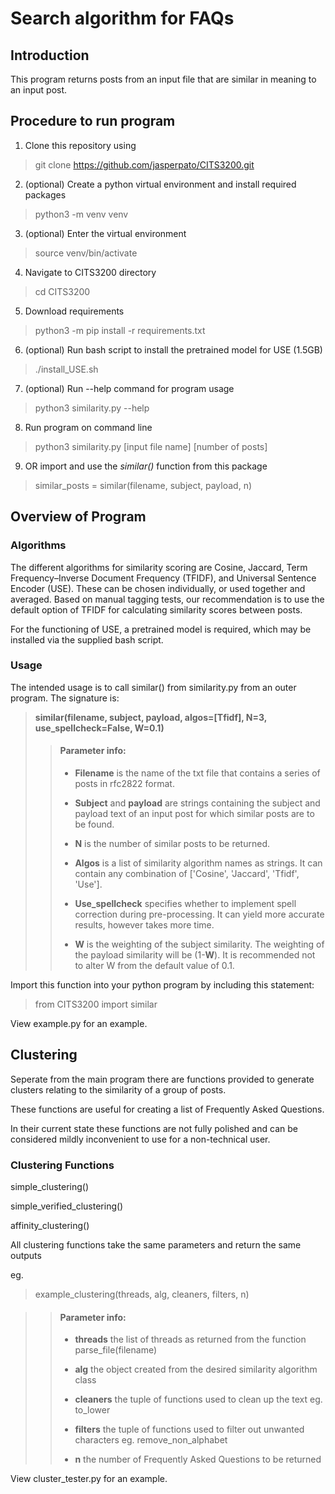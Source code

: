 # Search algorithm for FAQs

## Introduction

This program returns posts from an input file that are similar in meaning to an input post.

## Procedure to run program

1. Clone this repository using
> git clone https://github.com/jasperpato/CITS3200.git

2. (optional) Create a python virtual environment and install required packages
> python3 -m venv venv

3. (optional) Enter the virtual environment
> source venv/bin/activate

4. Navigate to CITS3200 directory
> cd CITS3200

5. Download requirements
> python3 -m pip install -r requirements.txt

6. (optional) Run bash script to install the pretrained model for USE (1.5GB)
> ./install_USE.sh

7. (optional) Run --help command for program usage
> python3 similarity.py --help

8. Run program on command line
> python3 similarity.py [input file name] [number of posts]

9. OR import and use the <i>similar()</i> function from this package
> similar_posts = similar(filename, subject, payload, n)

## Overview of Program

### Algorithms
The different algorithms for similarity scoring are Cosine, Jaccard,
Term Frequency–Inverse Document Frequency (TFIDF), and Universal Sentence
Encoder (USE). These can be chosen individually, or used together and averaged.
Based on manual tagging tests, our recommendation is to use the default option
of TFIDF for calculating similarity scores between posts.

For the functioning of USE, a pretrained model is required, which 
may be installed via the supplied bash script.

### Usage

The intended usage is to call similar() from similarity.py from an outer
program. The signature is:
> **similar(filename, subject, payload, algos=[Tfidf], N=3, use_spellcheck=False, W=0.1)**
>
>> #### Parameter info:
>>
>> - **Filename** is the name of the txt file that contains a series of posts in rfc2822 
>>   format.
>> 
>> - **Subject** and **payload** are strings containing the subject and payload text of an
>>  input post for which similar posts are to be found.
>>
>> - **N** is the number of similar posts to be returned.
>>
>> - **Algos** is a list of similarity algorithm names as strings. It can contain any
>>   combination of ['Cosine', 'Jaccard', 'Tfidf', 'Use'].
>>
>> - **Use_spellcheck** specifies whether to implement spell correction during
>>   pre-processing. It can yield more accurate results, however takes more time.
>>
>> - **W** is the weighting of the subject similarity. The weighting of the payload
>>   similarity will be (1-**W**). It is recommended not to alter W from the default value of 0.1.

Import this function into your python program by including this statement:

> from CITS3200 import similar

View example.py for an example.

## Clustering

Seperate from the main program there are functions provided to generate clusters relating to the similarity of a group of posts.

These functions are useful for creating a list of Frequently Asked Questions.

In their current state these functions are not fully polished and can be considered mildly inconvenient to use for a non-technical user.

### Clustering Functions

simple_clustering()

simple_verified_clustering()

affinity_clustering()

All clustering functions take the same parameters and return the same outputs

eg.
> example_clustering(threads, alg, cleaners, filters, n)

>> #### Parameter info:
>> - **threads** the list of threads as returned from the function parse_file(filename)
>>
>> - **alg** the object created from the desired similarity algorithm class
>>
>> - **cleaners** the tuple of functions used to clean up the text eg. to_lower
>>
>> - **filters** the tuple of functions used to filter out unwanted characters eg. remove_non_alphabet
>>
>> - **n** the number of Frequently Asked Questions to be returned

View cluster_tester.py for an example.





